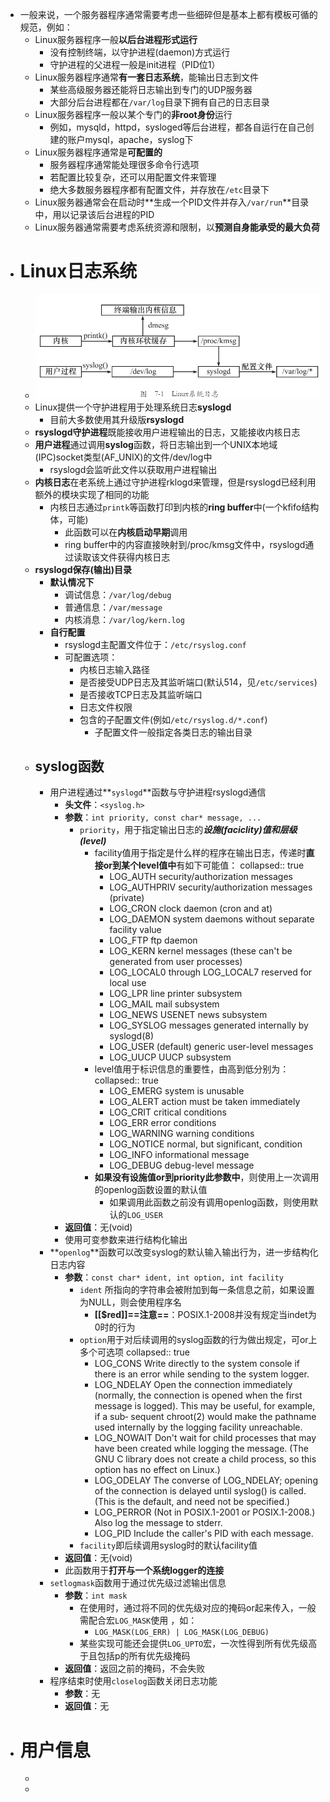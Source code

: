 - 一般来说，一个服务器程序通常需要考虑一些细碎但是基本上都有模板可循的规范，例如：
	- Linux服务器程序一般**以后台进程形式运行**
		- 没有控制终端，以守护进程(daemon)方式运行
		- 守护进程的父进程一般是init进程（PID位1）
	- Linux服务器程序通常**有一套日志系统**，能输出日志到文件
		- 某些高级服务器还能将日志输出到专门的UDP服务器
		- 大部分后台进程都在``/var/log``目录下拥有自己的日志目录
	- Linux服务器程序一般以某个专门的**非root身份**运行
		- 例如，mysqld，httpd，sysloged等后台进程，都各自运行在自己创建的账户mysql，apache，syslog下
	- Linux服务器程序通常是**可配置的**
		- 服务器程序通常能处理很多命令行选项
		- 若配置比较复杂，还可以用配置文件来管理
		- 绝大多数服务器程序都有配置文件，并存放在``/etc``目录下
	- Linux服务器通常会在启动时**生成一个PID文件并存入``/var/run``**目录中，用以记录该后台进程的PID
	- Linux服务器通常需要考虑系统资源和限制，以**预测自身能承受的最大负荷**
- # Linux日志系统
	- ![image.png](../assets/image_1683548812682_0.png)
	- Linux提供一个守护进程用于处理系统日志**syslogd**
		- 目前大多数使用其升级版**rsyslogd**
	- **rsyslogd守护进程**既能接收用户进程输出的日志，又能接收内核日志
	- **用户进程**通过调用**syslog**函数，将日志输出到一个UNIX本地域(IPC)socket类型(AF_UNIX)的文件/dev/log中
		- rsyslogd会监听此文件以获取用户进程输出
	- **内核日志**在老系统上通过守护进程rklogd来管理，但是rsyslogd已经利用额外的模块实现了相同的功能
		- 内核日志通过``printk``等函数打印到内核的**ring buffer**中(一个kfifo结构体，可能)
			- 此函数可以在**内核启动早期**调用
			- ring buffer中的内容直接映射到/proc/kmsg文件中，rsyslogd通过读取该文件获得内核日志
	- **rsyslogd保存(输出)目录**
		- **默认情况下**
			- 调试信息：``/var/log/debug``
			- 普通信息：``/var/message``
			- 内核消息：``/var/log/kern.log``
		- **自行配置**
			- rsyslogd主配置文件位于：``/etc/rsyslog.conf``
			- 可配置选项：
				- 内核日志输入路径
				- 是否接受UDP日志及其监听端口(默认514，见``/etc/services``)
				- 是否接收TCP日志及其监听端口
				- 日志文件权限
				- 包含的子配置文件(例如``/etc/rsyslog.d/*.conf``)
					- 子配置文件一般指定各类日志的输出目录
	- ## syslog函数
		- 用户进程通过**``syslogd``**函数与守护进程rsyslogd通信
			- **头文件**：``<syslog.h>``
			- **参数**：``int priority, const char* message, ...``
				- ``priority``，用于指定输出日志的***设施(faciclity)***值和***层级(level)***
					- facility值用于指定是什么样的程序在输出日志，传递时**直接or到某个level值中**有如下可能值：
					  collapsed:: true
						- LOG_AUTH       security/authorization messages
						- LOG_AUTHPRIV   security/authorization messages (private)
						- LOG_CRON       clock daemon (cron and at)
						- LOG_DAEMON     system daemons without separate facility value
						- LOG_FTP        ftp daemon
						- LOG_KERN       kernel messages (these can't be generated from user processes)
						- LOG_LOCAL0 through LOG_LOCAL7
						               reserved for local use
						- LOG_LPR        line printer subsystem
						- LOG_MAIL       mail subsystem
						- LOG_NEWS       USENET news subsystem
						- LOG_SYSLOG     messages generated internally by syslogd(8)
						- LOG_USER (default)
						               generic user-level messages
						- LOG_UUCP       UUCP subsystem
					- level值用于标识信息的重要性，由高到低分别为：
					  collapsed:: true
						- LOG_EMERG      system is unusable
						- LOG_ALERT      action must be taken immediately
						- LOG_CRIT       critical conditions
						- LOG_ERR        error conditions
						- LOG_WARNING    warning conditions
						- LOG_NOTICE     normal, but significant, condition
						- LOG_INFO       informational message
						- LOG_DEBUG      debug-level message
					- **如果没有设施值or到priority此参数中**，则使用上一次调用的openlog函数设置的默认值
						- 如果调用此函数之前没有调用openlog函数，则使用默认的``LOG_USER``
			- **返回值**：无(void)
			- 使用可变参数来进行结构化输出
		- **``openlog``**函数可以改变syslog的默认输入输出行为，进一步结构化日志内容
			- **参数**：``const char* ident, int option, int facility``
				- ``ident`` 所指向的字符串会被附加到每一条信息之前，如果设置为NULL，则会使用程序名
					- **[[$red]]==注意==**：POSIX.1-2008并没有规定当indet为0时的行为
				- ``option``用于对后续调用的syslog函数的行为做出规定，可or上多个可选项
				  collapsed:: true
					- LOG_CONS       Write directly to the system console if there is an error while sending to the system logger.
					- LOG_NDELAY     Open the connection immediately (normally, the connection is opened when the first message is logged).  This may be useful, for example, if a  sub‐
					                      sequent chroot(2) would make the pathname used internally by the logging facility unreachable.
					- LOG_NOWAIT     Don't  wait  for child processes that may have been created while logging the message.  (The GNU C library does not create a child process, so this
					                      option has no effect on Linux.)
					- LOG_ODELAY     The converse of LOG_NDELAY; opening of the connection is delayed until syslog() is called.  (This is the default, and need not be specified.)
					- LOG_PERROR     (Not in POSIX.1-2001 or POSIX.1-2008.)  Also log the message to stderr.
					- LOG_PID        Include the caller's PID with each message.
				- ``facility``即后续调用syslog时的默认facility值
			- **返回值**：无(void)
			- 此函数用于**打开与一个系统logger的连接**
		- ``setlogmask``函数用于通过优先级过滤输出信息
			- **参数**：``int mask``
				- 在使用时，通过将不同的优先级对应的掩码or起来传入，一般需配合宏``LOG_MASK``使用 ，如：
					- ``LOG_MASK(LOG_ERR) | LOG_MASK(LOG_DEBUG)``
				- 某些实现可能还会提供``LOG_UPTO``宏，一次性得到所有优先级高于且包括p的所有优先级掩码
			- **返回值**：返回之前的掩码，不会失败
		- 程序结束时使用``closelog``函数关闭日志功能
			- **参数**：无
			- **返回值**：无
- # 用户信息
	-
	-